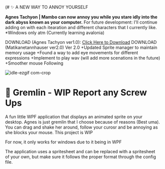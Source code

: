 (# ✨ A NEW WAY TO ANNOY YOURSELF 

**Agnes Tachyon | Mambo can now annoy you while you stare idly into the dark abyss known as your computer.**
For future development: I'll continue adding on with each itearation and different characters that I currently like.
*Windows only atm (Currently learning avalonia)

DOWNLOAD (Agnes Tachyon ver1.0): [Click Here to Download](https://github.com/KurtVelasco/Desktop_Gremlin/releases/download/v.1.2/Desktop_Gremlin_Tachyon.zip)
DOWNLOAD (Matikanetannhauser ver2.0) 
Ver 2.0
+Updated Sprite manager to maintain memory usage
+Found a way to add eye movements for different expressions
+Implement to play wav (will add more scenations in the future)
+Smoother mouse Following


![idle-ezgif com-crop](https://github.com/user-attachments/assets/97495dc4-1a5c-4e11-ac2f-cbf3c882adfe)

# 📄 Gremlin - WIP Report any Screw Ups
A fun little WPF application that displays an animated sprite on your desktop. Agnes is just gremlin that I choose because of reasons (Best uma).
You can drag and shake her around, follow your curosr and be annoying as she blocks your mouse. This project is WIP 

For now, it only works for windows due to it being in WPF

The application uses a spritesheet and can be replaced with a spritesheet of your own, but make sure it follows the proper format through the config file.
